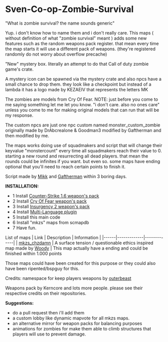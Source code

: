 # Sven-Co-op-Zombie-Survival

"What is zombie survival? the name sounds generic"

Yup. i don't know how to name them and i don't really care. This maps ( without definition of what "zombie survival" meant ) adds some new features such as the random weapons pack register. that mean every time the map starts it will use a different pack of weapons. (they're registered randomly do not worry about overflow precache)

"New" mystery box. literally an attempt to do that Call of duty zombie game's crate. 

A mystery icon can be spawned via the mystery crate and also npcs have a small chance to drop them. they look like a checkpoint but instead of a lambda it has a logo made by KEZAEIV that represents the letters MK

The zombies are models from Cry Of Fear. NOTE: just before you come to me saying something let me let you know. "i don't care. also no ones care" unless you come to me for making original models that can run that will be my response.

The custom npcs are just one npc custom named monster_custom_zombie originally made by DrAbcrealone & Goodman3 modified by Gaftherman and then modified by me.

The maps works doing use of squadmakers and script that will change their keyvalue "monstercount" every time all squadmakers reach their value to 0. starting a new round and resurrecting all dead players. that mean the rounds could be infinites if you want. but even so. some maps have ending optional that you'll need to reach certain points to finish it.

Script made by [Mikk](https://github.com/Mikk155) and [Gaftherman](https://github.com/Gaftherman) within 3 boring days.

**INSTALLATION:**
- 1 Install [Counter-Strike 1.6 weapon's pack](https://github.com/KernCore91/-SC-Counter-Strike-1.6-Weapons-Project)
- 2 Install [Cry Of Fear weapon's pack](https://github.com/KernCore91/-SC-Cry-of-Fear-Weapons-Project)
- 3 Install [Insurgency 2 weapon's pack](https://github.com/KernCore91/-SC-Insurgency-Weapons-Project)
- 4 Install [Multi-Language plugin](https://github.com/Mikk155/multi_language)
- 5 Install this main code
- 6 Install "mkzs" maps from scmapdb
- 7 Have fun.

List of maps
| Link | Description | Information |
|------|-------------|-------------|
| [mkzs_chzdamn]() | A surface tension / questionable ethics inspired map made by [Woody](https://gamebanana.com/mods/59268) | This map actually have a ending and could be finished within 1.000 points


Those maps could have been created for this purpose or they could also have been ripented/bspguy for this.

Credits:
namespace for keep players weapons by [outerbeast](https://github.com/Outerbeast)

Weapons pack by Kerncore and lots more people. please see their respective credits on their repositories.


**Suggestions:** 
- do a pull request then i'll add them
- a custom lobby like dynamic mapvote for all mkzs maps.
- an alternative mirror for weapon packs for balancing purposes
- animations for zombies for make them able to climb structures that players will use to prevent damage.
